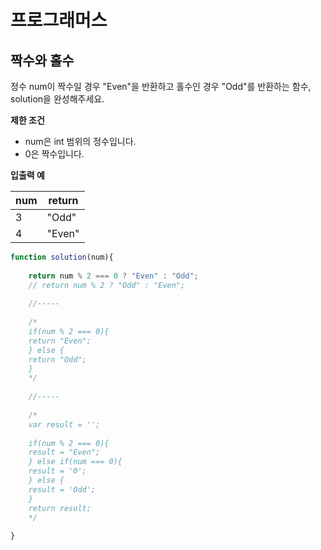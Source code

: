 # 프로그래머스



## 짝수와 홀수

정수 num이 짝수일 경우 "Even"을 반환하고 홀수인 경우 "Odd"를 반환하는 함수, solution을 완성해주세요.



**제한 조건**

* num은 int 범위의 정수입니다.
* 0은 짝수입니다.



**입출력 예**

| num  | return |
| ---- | ------ |
| 3    | "Odd"  |
| 4    | "Even" |



```javascript
function solution(num){
    
    return num % 2 === 0 ? "Even" : "Odd";
    // return num % 2 ? "Odd" : "Even";
    
    //-----
    
    /*
    if(num % 2 === 0){
    return "Even";
    } else {
    return "Odd";
    }
    */
    
    //-----
    
    /*
    var result = '';
    
    if(num % 2 === 0){
    result = "Even";
    } else if(num === 0){
    result = '0';
    } else {
    result = 'Odd';
    }
    return result;
    */
    
}
```

